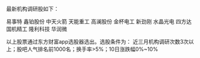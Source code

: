 最新机构调研股如下：

易事特 
鑫铂股份 
中天火箭 
天能重工 
高澜股份 
金杯电工 
新劲刚
水晶光电
四方达
国机精工
隆利科技 
华润微

以上股票通过东方财富app选股器选出。选股条件为：
近三月机构调研次数3次以上；股吧人气排名前1000名；换手率>5%；10日涨跌幅0%~10%

